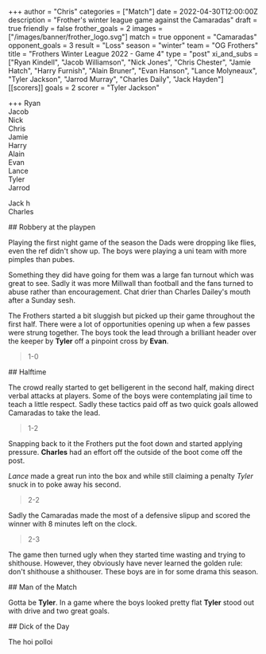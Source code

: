 +++
author = "Chris"
categories = ["Match"]
date = 2022-04-30T12:00:00Z
description = "Frother's winter league game against the Camaradas"
draft = true
friendly = false
frother_goals = 2
images = ["/images/banner/frother_logo.svg"]
match = true
opponent = "Camaradas"
opponent_goals = 3
result = "Loss"
season = "winter"
team = "OG Frothers"
title = "Frothers Winter League 2022 - Game 4"
type = "post"
xi_and_subs = ["Ryan Kindell", "Jacob Williamson", "Nick Jones", "Chris Chester", "Jamie Hatch", "Harry Furnish", "Alain Bruner", "Evan Hanson", "Lance Molyneaux", "Tyler Jackson", "Jarrod Murray", "Charles Daily", "Jack Hayden"]
[[scorers]]
goals = 2
scorer = "Tyler Jackson"

+++
Ryan  
Jacob  
Nick  
Chris  
Jamie  
Harry  
Alain  
Evan  
Lance  
Tyler  
Jarrod  
  
Jack h  
Charles  
  
  
  
  
\## Robbery at the playpen  
  
Playing the first night game of the season the Dads were dropping like flies, even the ref didn't show up. The boys were playing a uni team with more pimples than pubes.  
  
Something they did have going for them was a large fan turnout which was great to see. Sadly it was more Millwall than football and the fans turned to abuse rather than encouragement. Chat drier than Charles Dailey's mouth after a Sunday sesh.  
  
The Frothers started a bit sluggish but picked up their game throughout the first half. There were a lot of opportunities opening up when a few passes were strung together. The boys took the lead through a brilliant header over the keeper by **Tyler** off a pinpoint cross by **Evan**.   
  
> 1-0  
  
\## Halftime  
  
The crowd really started to get belligerent in the second half, making direct verbal attacks at players. Some of the boys were contemplating jail time to teach a little respect. Sadly these tactics paid off as two quick goals allowed Camaradas to take the lead.  
  
> 1-2  
  
Snapping back to it the Frothers put the foot down and started applying pressure. **Charles** had an effort off the outside of the boot come off the post.  
  
 *Lance* made a great run into the box and while still claiming a penalty *Tyler* snuck in to poke away his second.  
  
> 2-2  
  
Sadly the Camaradas made the most of a defensive slipup and scored the winner with 8 minutes left on the clock.  
  
> 2-3  
  
The game then turned ugly when they started time wasting and trying to shithouse. However, they obviously have never learned the golden rule: don't shithouse a shithouser. These boys are in for some drama this season.  
  
\## Man of the Match   
  
Gotta be **Tyler**. In a game where the boys looked pretty flat **Tyler** stood out with drive and two great goals.  
  
\## Dick of the Day  
  
The hoi polloi